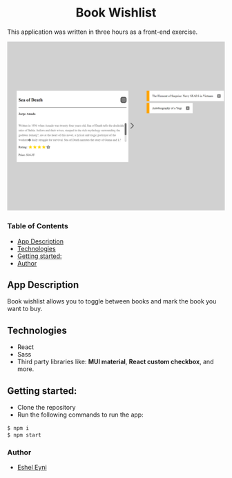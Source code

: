 <h1 align="center"> Book Wishlist</h1>

<p> This application was written in three hours as a front-end exercise.<p>



![Main board image](src/assets/Screenshot.png)

### Table of Contents
- [App Description](#app-description)
- [Technologies](#technologies)
- [Getting started:](#getting-started)
- [Author](#author)

## App Description
Book wishlist allows you to toggle between books and mark the book you want to buy.
 
## Technologies
- React
- Sass
- Third party libraries like: **MUI material**, **React custom checkbox**, and more.
    
## Getting started:

* Clone the repository
* Run the following commands to run the app:

```
$ npm i
$ npm start
```

### Author
 - [Eshel Eyni](https://github.com/EshelEyni)